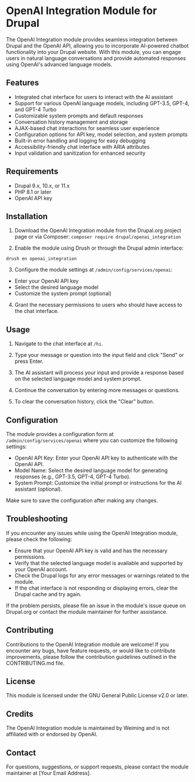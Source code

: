 # OpenAI Integration Module for Drupal

The OpenAI Integration module provides seamless integration between Drupal and the OpenAI API, allowing you to incorporate AI-powered chatbot functionality into your Drupal website. With this module, you can engage users in natural language conversations and provide automated responses using OpenAI's advanced language models.

## Features

- Integrated chat interface for users to interact with the AI assistant
- Support for various OpenAI language models, including GPT-3.5, GPT-4, and GPT-4 Turbo
- Customizable system prompts and default responses
- Conversation history management and storage
- AJAX-based chat interactions for seamless user experience
- Configuration options for API key, model selection, and system prompts
- Built-in error handling and logging for easy debugging
- Accessibility-friendly chat interface with ARIA attributes
- Input validation and sanitization for enhanced security

## Requirements

- Drupal 9.x, 10.x, or 11.x
- PHP 8.1 or later
- OpenAI API key

## Installation

1. Download the OpenAI Integration module from the Drupal.org project page or via Composer:
`composer require drupal/openai_integration`


2. Enable the module using Drush or through the Drupal admin interface:

`drush en openai_integration`


3. Configure the module settings at `/admin/config/services/openai`:
- Enter your OpenAI API key
- Select the desired language model
- Customize the system prompt (optional)

4. Grant the necessary permissions to users who should have access to the chat interface.

## Usage

1. Navigate to the chat interface at `/hi`.

2. Type your message or question into the input field and click "Send" or press Enter.

3. The AI assistant will process your input and provide a response based on the selected language model and system prompt.

4. Continue the conversation by entering more messages or questions.

5. To clear the conversation history, click the "Clear" button.

## Configuration

The module provides a configuration form at `/admin/config/services/openai` where you can customize the following settings:

- OpenAI API Key: Enter your OpenAI API key to authenticate with the OpenAI API.
- Model Name: Select the desired language model for generating responses (e.g., GPT-3.5, GPT-4, GPT-4 Turbo).
- System Prompt: Customize the initial prompt or instructions for the AI assistant (optional).

Make sure to save the configuration after making any changes.

## Troubleshooting

If you encounter any issues while using the OpenAI Integration module, please check the following:

- Ensure that your OpenAI API key is valid and has the necessary permissions.
- Verify that the selected language model is available and supported by your OpenAI account.
- Check the Drupal logs for any error messages or warnings related to the module.
- If the chat interface is not responding or displaying errors, clear the Drupal cache and try again.

If the problem persists, please file an issue in the module's issue queue on Drupal.org or contact the module maintainer for further assistance.

## Contributing

Contributions to the OpenAI Integration module are welcome! If you encounter any bugs, have feature requests, or would like to contribute improvements, please follow the contribution guidelines outlined in the CONTRIBUTING.md file.

## License

This module is licensed under the GNU General Public License v2.0 or later.

## Credits

The OpenAI Integration module is maintained by Weiming and is not affiliated with or endorsed by OpenAI.

## Contact

For questions, suggestions, or support requests, please contact the module maintainer at [Your Email Address].